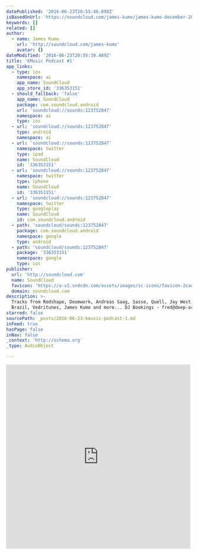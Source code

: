 ```yaml
---
datePublished: '2016-06-23T20:55:46.898Z'
isBasedOnUrl: 'https://soundcloud.com/james-kumo/james-kumo-december-2013-dj'
keywords: []
related: []
author:
  - name: James Kumo
    url: 'http://soundcloud.com/james-kumo'
    avatar: {}
dateModified: '2016-06-23T20:55:30.489Z'
title: 'KMusic Podcast #1'
app_links:
  - type: ios
    namespace: ai
    app_name: SoundCloud
    app_store_id: '336353151'
  - should_fallback: 'false'
    app_name: SoundCloud
    package: com.soundcloud.android
    url: 'soundcloud://sounds:123752847'
    namespace: ai
    type: ios
  - url: 'soundcloud://sounds:123752847'
    type: android
    namespace: ai
  - url: 'soundcloud://sounds:123752847'
    namespace: twitter
    type: ipad
    name: SoundCloud
    id: '336353151'
  - url: 'soundcloud://sounds:123752847'
    namespace: twitter
    type: iphone
    name: SoundCloud
    id: '336353151'
  - url: 'soundcloud://sounds:123752847'
    namespace: twitter
    type: googleplay
    name: SoundCloud
    id: com.soundcloud.android
  - path: 'soundcloud/sounds:123752847'
    package: com.soundcloud.android
    namespace: google
    type: android
  - path: 'soundcloud/sounds:123752847'
    package: '336353151'
    namespace: google
    type: ios
publisher:
  url: 'http://soundcloud.com'
  name: SoundCloud
  favicon: 'https://a-v2.sndcdn.com/assets/images/sc-icons/favicon-2cadd14b.ico'
  domain: soundcloud.com
description: >-
  Tracks from Redshape, Doomwork, Andreas Saag, Sasse, Quell, Jay West, Zoo
  Brazil, Vedritunes, James Kumo and more... DJ Bookings - fred@deep-art.net
starred: false
sourcePath: _posts/2016-06-23-kmusic-podcast-1.md
inFeed: true
hasPage: false
inNav: false
_context: 'http://schema.org'
_type: AudioObject

---
```

<iframe src="https://cdn.embedly.com/widgets/media.html?src=https%3A%2F%2Fw.soundcloud.com%2Fplayer%2F%3Fvisual%3Dtrue%26url%3Dhttp%253A%252F%252Fapi.soundcloud.com%252Ftracks%252F123752847%26show_artwork%3Dtrue&amp;url=https%3A%2F%2Fsoundcloud.com%2Fjames-kumo%2Fjames-kumo-december-2013-dj&amp;image=http%3A%2F%2Fi1.sndcdn.com%2Fartworks-000122399085-eh5p1w-t500x500.jpg&amp;key=b7d04c9b404c499eba89ee7072e1c4f7&amp;type=text%2Fhtml&amp;schema=soundcloud" width="500" height="500" scrolling="no" frameborder="0" allowfullscreen="" style=""></iframe>